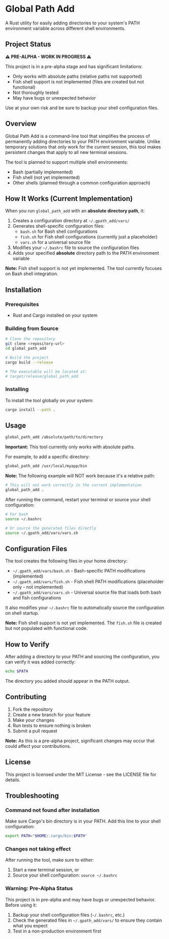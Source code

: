 # Global Path Add

A Rust utility for easily adding directories to your system's PATH environment variable across different shell environments.

## Project Status

**⚠️ PRE-ALPHA - WORK IN PROGRESS ⚠️**

This project is in a pre-alpha stage and has significant limitations:

- Only works with absolute paths (relative paths not supported)
- Fish shell support is not implemented (files are created but not functional)
- Not thoroughly tested
- May have bugs or unexpected behavior

Use at your own risk and be sure to backup your shell configuration files.

## Overview

Global Path Add is a command-line tool that simplifies the process of permanently adding directories to your PATH environment variable. Unlike temporary solutions that only work for the current session, this tool makes persistent changes that apply to all new terminal sessions.

The tool is planned to support multiple shell environments:
- Bash (partially implemented)
- Fish shell (not yet implemented)
- Other shells (planned through a common configuration approach)

## How It Works (Current Implementation)

When you run `global_path_add` with an **absolute directory path**, it:

1. Creates a configuration directory at `~/.gpath_add/vars/`
2. Generates shell-specific configuration files:
   - `bash.sh` for Bash shell configurations
   - `fish.sh` for Fish shell configurations (currently just a placeholder)
   - `vars.sh` for a universal source file
3. Modifies your `~/.bashrc` file to source the configuration files
4. Adds your specified **absolute** directory path to the PATH environment variable

**Note:** Fish shell support is not yet implemented. The tool currently focuses on Bash shell integration.

## Installation

### Prerequisites

- Rust and Cargo installed on your system

### Building from Source

```bash
# Clone the repository
git clone <repository-url>
cd global_path_add

# Build the project
cargo build --release

# The executable will be located at:
# target/release/global_path_add
```

### Installing

To install the tool globally on your system:

```bash
cargo install --path .
```

## Usage

```bash
global_path_add /absolute/path/to/directory
```

**Important:** This tool currently only works with absolute paths.

For example, to add a specific directory:

```bash
global_path_add /usr/local/myapp/bin
```

**Note:** The following example will NOT work because it's a relative path:
```bash
# This will not work correctly in the current implementation
global_path_add .
```

After running the command, restart your terminal or source your shell configuration:

```bash
# For bash
source ~/.bashrc

# Or source the generated files directly
source ~/.gpath_add/vars/vars.sh
```

## Configuration Files

The tool creates the following files in your home directory:

- `~/.gpath_add/vars/bash.sh` - Bash-specific PATH modifications (implemented)
- `~/.gpath_add/vars/fish.sh` - Fish shell PATH modifications (placeholder only - not implemented)
- `~/.gpath_add/vars/vars.sh` - Universal source file that loads both bash and fish configurations

It also modifies your `~/.bashrc` file to automatically source the configuration on shell startup.

**Note:** Fish shell support is not yet implemented. The `fish.sh` file is created but not populated with functional code.

## How to Verify

After adding a directory to your PATH and sourcing the configuration, you can verify it was added correctly:

```bash
echo $PATH
```

The directory you added should appear in the PATH output.

## Contributing

1. Fork the repository
2. Create a new branch for your feature
3. Make your changes
4. Run tests to ensure nothing is broken
5. Submit a pull request

**Note:** As this is a pre-alpha project, significant changes may occur that could affect your contributions.

## License

This project is licensed under the MIT License - see the LICENSE file for details.

## Troubleshooting

### Command not found after installation

Make sure Cargo's bin directory is in your PATH. Add this line to your shell configuration:

```bash
export PATH="$HOME/.cargo/bin:$PATH"
```

### Changes not taking effect

After running the tool, make sure to either:
1. Start a new terminal session, or
2. Source your shell configuration: `source ~/.bashrc`

### Warning: Pre-Alpha Status

This project is in pre-alpha and may have bugs or unexpected behavior. Before using it:
1. Backup your shell configuration files (`~/.bashrc`, etc.)
2. Check the generated files in `~/.gpath_add/vars/` to ensure they contain what you expect
3. Test in a non-production environment first
